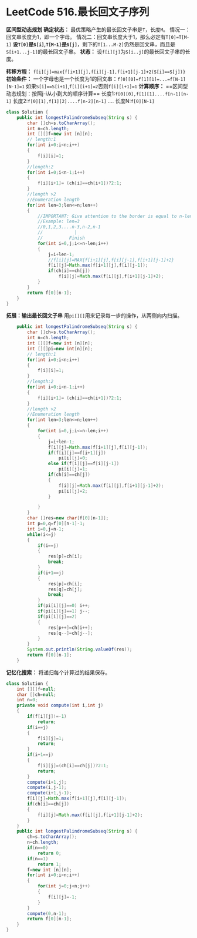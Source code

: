 # LeetCode 516.最长回文子序列

**区间型动态规划**
**确定状态：**
最优策略产生的最长回文子串是`T`，长度`M`。
情况一：回文串长度为1，即一个字母。
情况二：回文串长度大于1，那么必定有`T[0]=T[M-1]`
**设`T[0]`是`S[i]`,`T[M-1]`是`S[j]`**，剩下的`T[1...M-2]`仍然是回文串，而且是`S[i+1...j-1]`的最长回文子串。
**状态：** 设`f[i][j]`为`S[i..j]`的最长回文子串的长度。

**转移方程：**
`f[i][j]=max{f[i+1][j],f[i][j-1],f[i+1][j-1]+2(S[i]==S[j])}`
**初始条件：**
一个字母也是一个长度为1的回文串：`f[0][0]=f[1][1]=...=f[N-1][N-1]=1`
如果`S[i]==S[i+1]`,`f[i][i+1]=2`否则`f[i][i+1]=1`
**计算顺序：**
==区间型动态规划：按照j-i从小到大的顺序计算==
长度1:`f[0][0],f[1][1]....f[n-1][n-1]`
长度2:`f[0][1],f[1][2]....f[n-2][n-1]`
....
长度N:`f[0][N-1]`
````java
class Solution {
    public int longestPalindromeSubseq(String s) {
        char []ch=s.toCharArray();
        int n=ch.length;
        int [][]f=new int [n][n];
        // length:1
        for(int i=0;i<n;i++)
        {
            f[i][i]=1;
        }
        //length:2
        for(int i=0;i<n-1;i++)
        {
            f[i][i+1]= (ch[i]==ch[i+1])?2:1;
        }
        //length >2  
        //Enumeration length
        for(int len=3;len<=n;len++)
        {
            //IMPORTANT: Give attention to the border is equal to n-length
            //Example: len=3
            //0,1,2,3....n-3,n-2,n-1
            //            |
            //          Finish
            for(int i=0,j;i<=n-len;i++)
            {
                j=i+len-1;
                //f[i][j]=MAX{f[i+1][j],f[i][j-1],f[i+1][j-1]+2}
                f[i][j]=Math.max(f[i+1][j],f[i][j-1]);
                if(ch[i]==ch[j])
                    f[i][j]=Math.max(f[i][j],f[i+1][j-1]+2);
            }
        }
        return f[0][n-1];
    }
}
````
**拓展：输出最长回文子串**
用`pi[][]`用来记录每一步的操作，从两侧向内扫描。
````java
    public int longestPalindromeSubseq(String s) {
        char []ch=s.toCharArray();
        int n=ch.length;
        int [][]f=new int [n][n];
        int [][]pi=new int[n][n];
        // length:1
        for(int i=0;i<n;i++)
        {
            f[i][i]=1;
        }
        //length:2
        for(int i=0;i<n-1;i++)
        {
            f[i][i+1]= (ch[i]==ch[i+1])?2:1;
        }
        //length >2
        //Enumeration length
        for(int len=3;len<=n;len++)
        {
            for(int i=0,j;i<=n-len;i++)
            {
                j=i+len-1;
                f[i][j]=Math.max(f[i+1][j],f[i][j-1]);
                if(f[i][j]==f[i+1][j])
                    pi[i][j]=0;
                else if(f[i][j]==f[i][j-1])
                    pi[i][j]=1;
                if(ch[i]==ch[j])
                {
                    f[i][j]=Math.max(f[i][j],f[i+1][j-1]+2);
                    pi[i][j]=2;
                }

            }
        }
        char []res=new char[f[0][n-1]];
        int p=0,q=f[0][n-1]-1;
        int i=0,j=n-1;
        while(i<=j)
        {
            if(i==j)
            {
                res[p]=ch[i];
                break;
            }
            if(i+1==j)
            {
                res[p]=ch[i];
                res[q]=ch[j];
                break;
            }
            if(pi[i][j]==0) i++;
            if(pi[i][j]==1) j--;
            if(pi[i][j]==2)
            {
                res[p++]=ch[i++];
                res[q--]=ch[j--];
            }
        }
        System.out.println(String.valueOf(res));
        return f[0][n-1];
    }
````
**记忆化搜索：**
将递归每个计算过的结果保存。
````java
class Solution {
    int [][]f=null;
    char []ch=null;
    int n=0;
    private void compute(int i,int j)
    {
        if(f[i][j]!=-1)
            return;
        if(i==j)
        {
            f[i][j]=1;
            return;
        }
        if(i+1==j)
        {
            f[i][j]=(ch[i]==ch[j])?2:1;
            return;
        }
        compute(i+1,j);
        compute(i,j-1);
        compute(i+1,j-1);
        f[i][j]=Math.max(f[i+1][j],f[i][j-1]);
        if(ch[i]==ch[j])
        {
            f[i][j]=Math.max(f[i][j],f[i+1][j-1]+2);
        }
    }
    public int longestPalindromeSubseq(String s) {
        ch=s.toCharArray();
        n=ch.length;
        if(n==0)
            return 0;
        if(n==1)
            return 1;
        f=new int [n][n];
        for(int i=0;i<n;i++)
        {
            for(int j=0;j<n;j++)
            {
                f[i][j]=-1;
            }
        }
        compute(0,n-1);
        return f[0][n-1];
    }
}
````